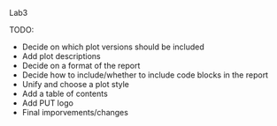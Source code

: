 Lab3

TODO:
- Decide on which plot versions should be included
- Add plot descriptions
- Decide on a format of the report
- Decide how to include/whether to include code blocks in the report
- Unify and choose a plot style
- Add a table of contents
- Add PUT logo
- Final imporvements/changes
